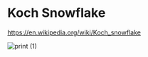 # Koch Snowflake

https://en.wikipedia.org/wiki/Koch_snowflake

![print (1)](https://i.imgur.com/T7IR81c.png)
